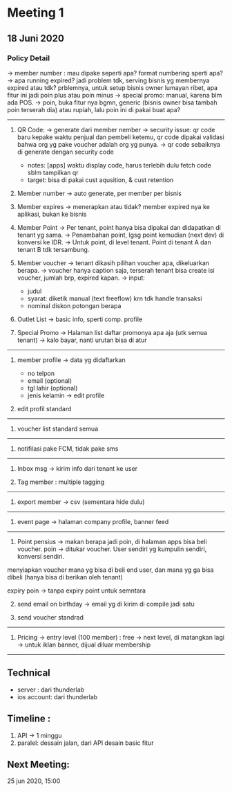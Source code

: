 # Meeting 1
## 18 Juni 2020


### Policy Detail
-> member number : mau dipake seperti apa? format numbering sperti apa?
-> apa running expired? jadi problem tdk, serving bisnis yg membernya expired atau tdk? prblemnya, untuk setup bisnis owner lumayan ribet, apa fitur ini jadi poin plus atau poin minus
-> special promo: manual, karena blm ada POS. 
-> poin, buka fitur nya bgmn, generic (bisnis owner bisa tambah poin terserah dia) atau rupiah, lalu poin ini di pakai buat apa?

-----

1. QR Code:
-> generate dari member nember
-> security issue: qr code baru kepake waktu penjual dan pembeli ketemu, qr code dipakai validasi bahwa org yg pake voucher adalah org yg punya. 
    -> qr code sebaiknya di generate dengan security code 
    
    * notes: [apps] waktu display code, harus terlebih dulu fetch code sblm tampilkan qr 
    * target: bisa di pakai cust aqusition, & cust retention

2. Member number
-> auto generate, per member per bisnis

3. Member expires
-> menerapkan atau tidak? member expired nya ke aplikasi, bukan ke bisnis

4. Member Point
-> Per tenant, point hanya bisa dipakai dan didapatkan di tenant yg sama. 
-> Penambahan point, lgsg point kemudian (next dev) di konversi ke IDR.
-> Untuk point, di level tenant. Point di tenant A dan tenant B tdk tersambung. 

5. Member voucher
-> tenant dikasih pilihan voucher apa, dikeluarkan berapa.
-> voucher hanya caption saja, terserah tenant bisa create isi voucher, jumlah brp, expired kapan.
-> input: 
    - judul
    - syarat: diketik manual (text freeflow) krn tdk handle transaksi  
    - nominal diskon potongan berapa

6. Outlet List
-> basic info, sperti comp. profile

7. Special Promo
-> Halaman list daftar promonya apa aja (utk semua tenant)
-> kalo bayar, nanti urutan bisa di atur

-----

1. member profile 
-> data yg didaftarkan 
    - no telpon
    - email (optional)
    - tgl lahir (optional)
    - jenis kelamin 
-> edit profile 

2. edit profil
standard  

-----

1. voucher list
standard semua 

-----

1. notifilasi pake FCM, tidak pake sms

-----

1. Inbox msg
-> kirim info dari tenant ke user

2. Tag member : multiple tagging

-----

1. export member -> csv (sementara hide dulu)

-----

1. event page 
-> halaman company profile, banner feed

-----

1. Point
pensius -> makan berapa jadi poin, di halaman apps bisa beli voucher. 
poin -> ditukar voucher. User sendiri yg kumpulin sendiri, konversi sendiri.

menyiapkan voucher mana yg bisa di beli end user, dan mana yg ga bisa dibeli (hanya bisa di berikan oleh tenant)

expiry poin -> tanpa expiry point untuk semntara 

2. send email on birthday
-> email yg di kirim di compile jadi satu

3. send voucher
standrad 

-----

1. Pricing
-> entry level (100 member) : free 
-> next level, di matangkan lagi
-> untuk iklan banner, dijual diluar membership

------
## Technical 
- server : dari thunderlab
- ios account: dari thunderlab 

## Timeline :
1. API -> 1 minggu
2. paralel: dessain jalan, dari API desain basic fitur

## Next Meeting: 
25 jun 2020, 15:00
